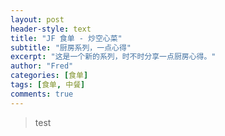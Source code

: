 ```yaml
---
layout: post
header-style: text
title: "JF 食单 - 炒空心菜"
subtitle: "厨房系列，一点心得"
excerpt: "这是一个新的系列，时不时分享一点厨房心得。"
author: "Fred"
categories: [食单]
tags: [食单, 中餐]
comments: true
---
```


> test
